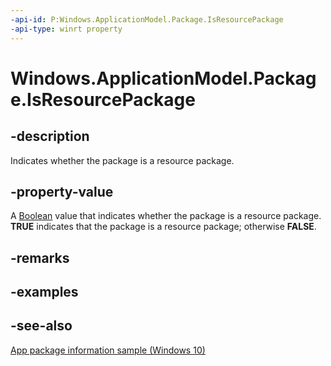 ```yaml
---
-api-id: P:Windows.ApplicationModel.Package.IsResourcePackage
-api-type: winrt property
---
```


<!-- Property syntax
public bool IsResourcePackage { get; }
-->

# Windows.ApplicationModel.Package.IsResourcePackage

## -description
Indicates whether the package is a resource package.

## -property-value
A [Boolean](https://docs.microsoft.com/dotnet/api/system.boolean?redirectedfrom=MSDN) value that indicates whether the package is a resource package. **TRUE** indicates that the package is a resource package; otherwise **FALSE**.

## -remarks

## -examples

## -see-also
[App package information sample (Windows 10)](https://github.com/Microsoft/Windows-universal-samples/tree/master/Samples/Package)
